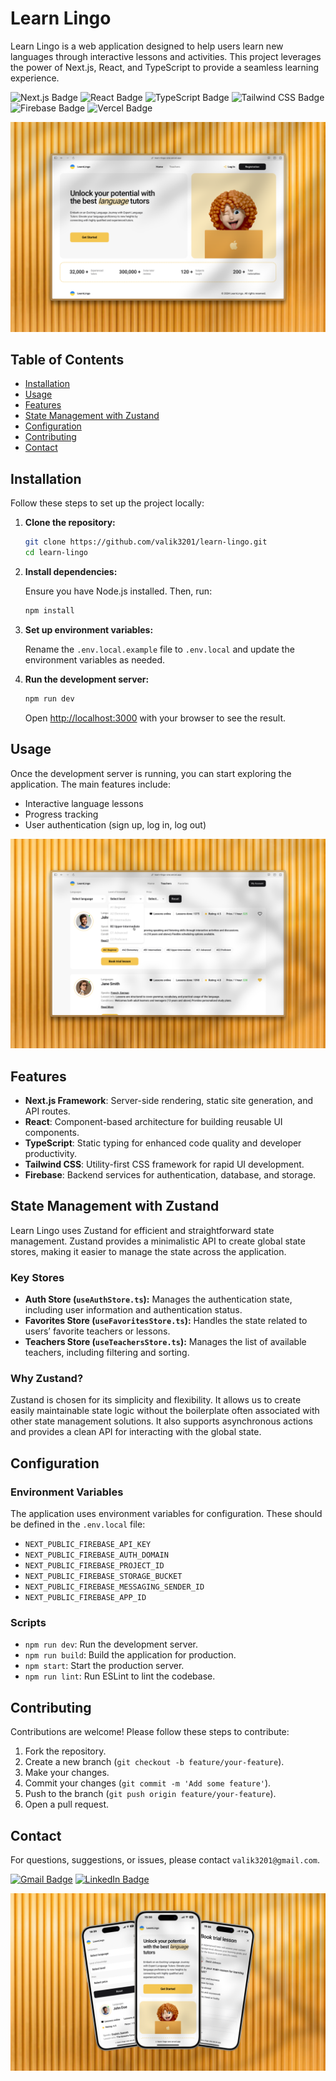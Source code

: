 # Learn Lingo

Learn Lingo is a web application designed to help users learn new languages through interactive lessons and activities. This project leverages the power of Next.js, React, and TypeScript to provide a seamless learning experience.

![Next.js Badge](https://img.shields.io/badge/Next.js-000?logo=nextdotjs&logoColor=fff&style=flat)
![React Badge](https://img.shields.io/badge/React-61DAFB?logo=react&logoColor=000&style=flat)
![TypeScript Badge](https://img.shields.io/badge/TypeScript-3178C6?logo=typescript&logoColor=fff&style=flat)
![Tailwind CSS Badge](https://img.shields.io/badge/Tailwind%20CSS-06B6D4?logo=tailwindcss&logoColor=fff&style=flat)
![Firebase Badge](https://img.shields.io/badge/Firebase-DD2C00?logo=firebase&logoColor=fff&style=flat)
![Vercel Badge](https://img.shields.io/badge/Vercel-000?logo=vercel&logoColor=fff&style=flat)

[![screenshot](https://github.com/Valik3201/learn-lingo/blob/main/public/screenshot-1.png)](https://github.com/Valik3201/learn-lingo/blob/main/public/screenshot-1.png)

## Table of Contents

- [Installation](#installation)
- [Usage](#usage)
- [Features](#features)
- [State Management with Zustand](#state-management-with-zustand)
- [Configuration](#configuration)
- [Contributing](#contributing)
- [Contact](#contact)

## Installation

Follow these steps to set up the project locally:

1. **Clone the repository:**

   ```bash
   git clone https://github.com/valik3201/learn-lingo.git
   cd learn-lingo
   ```

2. **Install dependencies:**

   Ensure you have Node.js installed. Then, run:

   ```bash
   npm install
   ```

3. **Set up environment variables:**

   Rename the `.env.local.example` file to `.env.local` and update the environment variables as needed.

4. **Run the development server:**

   ```bash
   npm run dev
   ```

   Open [http://localhost:3000](http://localhost:3000) with your browser to see the result.

## Usage

Once the development server is running, you can start exploring the application. The main features include:

- Interactive language lessons
- Progress tracking
- User authentication (sign up, log in, log out)

[![screenshot](https://github.com/Valik3201/learn-lingo/blob/main/public/screenshot-2.png)](https://github.com/Valik3201/learn-lingo/blob/main/public/screenshot-2.png)

## Features

- **Next.js Framework**: Server-side rendering, static site generation, and API routes.
- **React**: Component-based architecture for building reusable UI components.
- **TypeScript**: Static typing for enhanced code quality and developer productivity.
- **Tailwind CSS**: Utility-first CSS framework for rapid UI development.
- **Firebase**: Backend services for authentication, database, and storage.

## State Management with Zustand

Learn Lingo uses Zustand for efficient and straightforward state management. Zustand provides a minimalistic API to create global state stores, making it easier to manage the state across the application.

### Key Stores

- **Auth Store (`useAuthStore.ts`):** Manages the authentication state, including user information and authentication status.
- **Favorites Store (`useFavoritesStore.ts`):** Handles the state related to users’ favorite teachers or lessons.
- **Teachers Store (`useTeachersStore.ts`):** Manages the list of available teachers, including filtering and sorting.

### Why Zustand?

Zustand is chosen for its simplicity and flexibility. It allows us to create easily maintainable state logic without the boilerplate often associated with other state management solutions. It also supports asynchronous actions and provides a clean API for interacting with the global state.

## Configuration

### Environment Variables

The application uses environment variables for configuration. These should be defined in the `.env.local` file:

- `NEXT_PUBLIC_FIREBASE_API_KEY`
- `NEXT_PUBLIC_FIREBASE_AUTH_DOMAIN`
- `NEXT_PUBLIC_FIREBASE_PROJECT_ID`
- `NEXT_PUBLIC_FIREBASE_STORAGE_BUCKET`
- `NEXT_PUBLIC_FIREBASE_MESSAGING_SENDER_ID`
- `NEXT_PUBLIC_FIREBASE_APP_ID`

### Scripts

- `npm run dev`: Run the development server.
- `npm run build`: Build the application for production.
- `npm start`: Start the production server.
- `npm run lint`: Run ESLint to lint the codebase.

## Contributing

Contributions are welcome! Please follow these steps to contribute:

1. Fork the repository.
2. Create a new branch (`git checkout -b feature/your-feature`).
3. Make your changes.
4. Commit your changes (`git commit -m 'Add some feature'`).
5. Push to the branch (`git push origin feature/your-feature`).
6. Open a pull request.

## Contact

For questions, suggestions, or issues, please contact `valik3201@gmail.com`.

[![Gmail Badge](https://img.shields.io/badge/Gmail-EA4335?logo=gmail&logoColor=fff&style=flat)](mailto:valik3201@gmail.com)
[![LinkedIn Badge](https://img.shields.io/badge/LinkedIn-0A66C2?logo=linkedin&logoColor=fff&style=flat)](https://www.linkedin.com/in/valentynchernetskyi/)

[![screenshot](https://github.com/Valik3201/learn-lingo/blob/main/public/screenshot-3.png)](https://github.com/Valik3201/learn-lingo/blob/main/public/screenshot-3.png)

